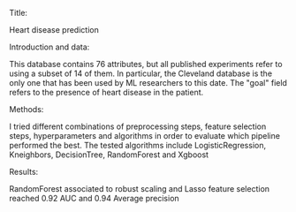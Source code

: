 Title: 

Heart disease prediction

Introduction and data:

This database contains 76 attributes, but all published experiments refer to using a subset of 14 of them. In particular, the Cleveland database is the only one that has been used by ML researchers to
this date. The "goal" field refers to the presence of heart disease in the patient.

Methods:

I tried different combinations of preprocessing steps, feature selection steps, hyperparameters and algorithms in order to evaluate which pipeline performed the best.
The tested algorithms include LogisticRegression, Kneighbors, DecisionTree, RandomForest and Xgboost

Results:

RandomForest associated to robust scaling and Lasso feature selection reached 0.92 AUC and 0.94 Average precision
